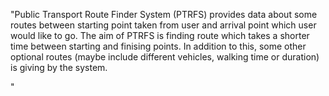"Public Transport Route Finder System (PTRFS) provides data about some routes between starting point taken from user and arrival point which user would like to go. 
The aim of PTRFS is finding route which takes a shorter time between starting and finising points. In addition to this, some other optional routes (maybe include different vehicles, walking time or duration) is giving by the system. 

" 
